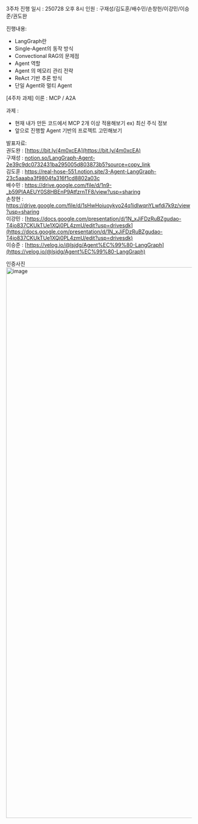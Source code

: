 3주차 진행
일시 : 250728 오후 8시
인원 : 구재성/김도훈/배수민/손창헌/이강민/이승준/권도완

진행내용:
- LangGraph란
- Single-Agent의 동작 방식
- Convectional RAG의 문제점
- Agent 역할
- Agent 의 메모리 관리 전략
- ReAct 기반 추론 방식
- 단일 Agent와 멀티 Agent


[4주차 과제]
이론 : MCP / A2A

과제 : 
- 현재 내가 만든 코드에서 MCP 2개 이상 적용해보기
    ex) 최신 주식 정보 
- 앞으로 진행할 Agent 기반의 프로젝트 고민해보기

발표자료:  
권도완 : [https://bit.ly/4m0xcEA](https://bit.ly/4m0xcEA)  
구재성 : [notion.so/LangGraph-Agent-2e39c9dc0732431ba295005d803873b5?source=copy_link](notion.so/LangGraph-Agent-2e39c9dc0732431ba295005d803873b5?source=copy_link)  
김도훈 : https://real-hose-551.notion.site/3-Agent-LangGraph-23c5aaaba3f9804fa316f1cd8802a03c  
배수민 : https://drive.google.com/file/d/1n9-_b59PIAAEUY0S8HBEnP9AtfzrnTF8/view?usp=sharing  
손창현 : https://drive.google.com/file/d/1sHwHoiuoykyo24q1idIwqnYLwfdi7k9z/view?usp=sharing  
이강민 : [https://docs.google.com/presentation/d/1N_xJiFDzRuBZgudao-T4jo837CKUkTUe1XQj0PL4zmU/edit?usp=drivesdk](https://docs.google.com/presentation/d/1N_xJiFDzRuBZgudao-T4jo837CKUkTUe1XQj0PL4zmU/edit?usp=drivesdk)  
이승준 : [https://velog.io/@lsjdg/Agent%EC%99%80-LangGraph](https://velog.io/@lsjdg/Agent%EC%99%80-LangGraph)  



인증사진
<img width="2868" height="1492" alt="image" src="https://github.com/user-attachments/assets/dd820e2e-164a-40f5-baaf-28336be0a2c5" />

